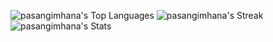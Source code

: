 ![pasangimhana's Top Languages](https://github-readme-stats.vercel.app/api/top-langs/?username=pasangimhana&theme=tokyonight&show_icons=true&hide_border=true&layout=compact)
![pasangimhana's Streak](https://github-readme-streak-stats.herokuapp.com/?user=pasangimhana&theme=tokyonight&hide_border=true)
![pasangimhana's Stats](https://github-readme-stats.vercel.app/api?username=pasangimhana&theme=tokyonight&show_icons=true&hide_border=true&count_private=false)
